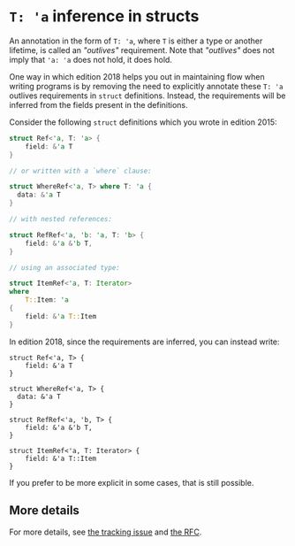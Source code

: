 # `T: 'a` inference in structs

An annotation in the form of `T: 'a`, where `T` is either a type or another
lifetime, is called an *"outlives"* requirement. Note that *"outlives"* does
not imply that `'a: 'a` does not hold, it does hold.

One way in which edition 2018 helps you out in maintaining flow when writing
programs is by removing the need to explicitly annotate these `T: 'a` outlives
requirements in `struct` definitions. Instead, the requirements will be
inferred from the fields present in the definitions.

Consider the following `struct` definitions which you wrote in edition 2015:

```rust
struct Ref<'a, T: 'a> {
    field: &'a T
}

// or written with a `where` clause:

struct WhereRef<'a, T> where T: 'a {
  data: &'a T
}

// with nested references:

struct RefRef<'a, 'b: 'a, T: 'b> {
    field: &'a &'b T,
}

// using an associated type:

struct ItemRef<'a, T: Iterator>
where
    T::Item: 'a
{
    field: &'a T::Item
}
```

In edition 2018, since the requirements are inferred, you can instead write:

```rust,ignore
struct Ref<'a, T> {
    field: &'a T
}

struct WhereRef<'a, T> {
  data: &'a T
}

struct RefRef<'a, 'b, T> {
    field: &'a &'b T,
}

struct ItemRef<'a, T: Iterator> {
    field: &'a T::Item
}
```

If you prefer to be more explicit in some cases, that is still possible.

## More details

For more details, see [the tracking issue](https://github.com/rust-lang/rust/issues/44493)
and [the RFC](https://github.com/rust-lang/rfcs/pull/2093).
